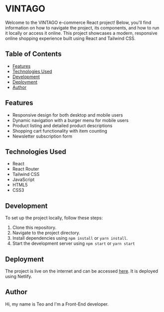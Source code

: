 # VINTAGO

Welcome to the VINTAGO e-commerce React project! Below, you'll find information on how to navigate the project, its components, and how to run it locally or access it online. This project showcases a modern, responsive online shopping experience built using React and Tailwind CSS.

## Table of Contents

- [Features](#features)
- [Technologies Used](#technologies-used)
- [Development](#development)
- [Deployment](#deployment)
- [Author](#author)

## Features

- Responsive design for both desktop and mobile users
- Dynamic navigation with a burger menu for mobile users
- Product listing and detailed product descriptions
- Shopping cart functionality with item counting
- Newsletter subscription form

## Technologies Used

- React
- React Router
- Tailwind CSS
- JavaScript
- HTML5
- CSS3

## Development

To set up the project locally, follow these steps:

1. Clone this repository.
2. Navigate to the project directory.
3. Install dependencies using `npm install` or `yarn install`.
4. Start the development server using `npm start` or `yarn start`

## Deployment

The project is live on the internet and can be accessed [here](https://lively-cobbler-2b2acd.netlify.app). It is deployed using Netlify.


## Author

Hi, my name is Teo and I'm a Front-End developer.



